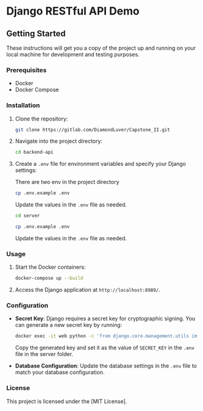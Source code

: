 # Django RESTful API Demo


## Getting Started

These instructions will get you a copy of the project up and running on your local machine for development and testing purposes.

### Prerequisites

- Docker
- Docker Compose

### Installation

1. Clone the repository:

   ```bash
   git clone https://gitlab.com/DiamondLuver/Capstone_II.git
   ```

2. Navigate into the project directory:

   ```bash
   cd backend-api
   ```

3. Create a `.env` file for environment variables and specify your Django settings:
    
    There are two env in the project directory

   ```bash
   cp .env.example .env
   ```
   Update the values in the `.env` file as needed.

   ```bash
   cd server
   ```
   ```bash
   cp .env.example .env
   ```
   Update the values in the `.env` file as needed.

### Usage

1. Start the Docker containers:

   ```bash
   docker-compose up --build
   ```
2. Access the Django application at `http://localhost:8989/`.

### Configuration

- **Secret Key**: Django requires a secret key for cryptographic signing. You can generate a new secret key by running:

  ```bash
  docker exec -it web python -c 'from django.core.management.utils import get_random_secret_key; print(get_random_secret_key())'

  ```
  Copy the generated key and set it as the value of `SECRET_KEY` in the `.env` file in the server folder.

- **Database Configuration**: Update the database settings in the `.env` file to match your database configuration.

### License

This project is licensed under the [MIT License].
